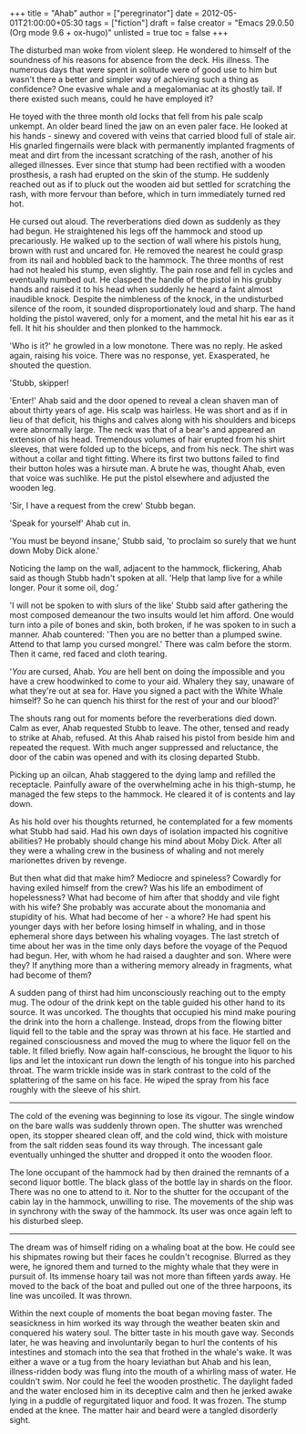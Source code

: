 +++
title = "Ahab"
author = ["peregrinator"]
date = 2012-05-01T21:00:00+05:30
tags = ["fiction"]
draft = false
creator = "Emacs 29.0.50 (Org mode 9.6 + ox-hugo)"
unlisted = true
toc = false
+++

The disturbed man woke from violent sleep. He wondered to himself of
the soundness of his reasons for absence from the deck. His
illness. The numerous days that were spent in solitude were of good
use to him but wasn't there a better and simpler way of achieving such
a thing as confidence? One evasive whale and a megalomaniac at its
ghostly tail. If there existed such means, could he have employed it?

He toyed with the three month old locks that fell from his pale scalp
unkempt. An older beard lined the jaw on an even paler face. He looked
at his hands - sinewy and covered with veins that carried blood full
of stale air. His gnarled fingernails were black with permanently
implanted fragments of meat and dirt from the incessant scratching of
the rash, another of his alleged illnesses. Ever since that stump had
been rectified with a wooden prosthesis, a rash had erupted on the
skin of the stump. He suddenly reached out as if to pluck out the
wooden aid but settled for scratching the rash, with more fervour than
before, which in turn immediately turned red hot.

He cursed out aloud. The reverberations died down as suddenly as they
had begun. He straightened his legs off the hammock and stood up
precariously. He walked up to the section of wall where his pistols
hung, brown with rust and uncared for. He removed the nearest he could
grasp from its nail and hobbled back to the hammock. The three months
of rest had not healed his stump, even slightly. The pain rose and
fell in cycles and eventually numbed out. He clasped the handle of the
pistol in his grubby hands and raised it to his head when suddenly he
heard a faint almost inaudible knock. Despite the nimbleness of the
knock, in the undisturbed silence of the room, it sounded
disproportionately loud and sharp. The hand holding the pistol
wavered, only for a moment, and the metal hit his ear as it fell. It
hit his shoulder and then plonked to the hammock.

'Who is it?' he growled in a low monotone. There was no reply. He
asked again, raising his voice. There was no response,
yet. Exasperated, he shouted the question.

'Stubb, skipper!

'Enter!' Ahab said and the door opened to reveal a clean shaven man of
about thirty years of age. His scalp was hairless. He was short and as
if in lieu of that deficit, his thighs and calves along with his
shoulders and biceps were abnormally large. The neck was that of a
bear's and appeared an extension of his head. Tremendous volumes of
hair erupted from his shirt sleeves, that were folded up to the
biceps, and from his neck. The shirt was without a collar and tight
fitting. Where its first two buttons failed to find their button holes
was a hirsute man. A brute he was, thought Ahab, even that voice was
suchlike. He put the pistol elsewhere and adjusted the wooden leg.

'Sir, I have a request from the crew' Stubb began.

'Speak for yourself' Ahab cut in.

'You must be beyond insane,' Stubb said, 'to proclaim so surely that
we hunt down Moby Dick alone.'

Noticing the lamp on the wall, adjacent to the hammock, flickering,
Ahab said as though Stubb hadn't spoken at all. 'Help that lamp live
for a while longer. Pour it some oil, dog.'

'I will not be spoken to with slurs of the like' Stubb said after
gathering the most composed demeanour the two insults would let him
afford. One would turn into a pile of bones and skin, both broken, if
he was spoken to in such a manner. Ahab countered: 'Then you are no
better than a plumped swine. Attend to that lamp you cursed mongrel.'
There was calm before the storm. Then it came, red faced and cloth
tearing.

'_You_ are cursed, Ahab. _You_ are hell bent on doing the impossible and
you have a crew hoodwinked to come to your aid. Whalery they say,
unaware of what they're out at sea for. Have you signed a pact with
the White Whale himself? So he can quench his thirst for the rest of
your and our blood?'

The shouts rang out for moments before the reverberations died down.
Calm as ever, Ahab requested Stubb to leave. The other, tensed and
ready to strike at Ahab, refused. At this Ahab raised his pistol from
beside him and repeated the request. With much anger suppressed and
reluctance, the door of the cabin was opened and with its closing
departed Stubb.

Picking up an oilcan, Ahab staggered to the dying lamp and refilled
the receptacle. Painfully aware of the overwhelming ache in his
thigh-stump, he managed the few steps to the hammock. He cleared it of
is contents and lay down.

As his hold over his thoughts returned, he contemplated for a few
moments what Stubb had said. Had his own days of isolation impacted
his cognitive abilities? He probably should change his mind about Moby
Dick. After all they were a whaling crew in the business of whaling
and not merely marionettes driven by revenge.

But then what did that make him? Mediocre and spineless? Cowardly for
having exiled himself from the crew? Was his life an embodiment of
hopelessness? What had become of him after that shoddy and vile fight
with his wife? She probably was accurate about the monomania and
stupidity of his. What had become of her - a whore? He had spent his
younger days with her before losing himself in whaling, and in those
ephemeral shore days between his whaling voyages. The last stretch of
time about her was in the time only days before the voyage of the
Pequod had begun. Her, with whom he had raised a daughter and
son. Where were they? If anything more than a withering memory already
in fragments, what had become of them?

A sudden pang of thirst had him unconsciously reaching out to the
empty mug. The odour of the drink kept on the table guided his other
hand to its source. It was uncorked. The thoughts that occupied his
mind make pouring the drink into the horn a challenge. Instead, drops
from the flowing bitter liquid fell to the table and the spray was
thrown at his face. He startled and regained consciousness and moved
the mug to where the liquor fell on the table. It filled briefly. Now
again half-conscious, he brought the liquor to his lips and let the
intoxicant run down the length of his tongue into his parched
throat. The warm trickle inside was in stark contrast to the cold of
the splattering of the same on his face. He wiped the spray from his
face roughly with the sleeve of his shirt.

---

The cold of the evening was beginning to lose its vigour. The single
window on the bare walls was suddenly thrown open. The shutter was
wrenched open, its stopper sheared clean off, and the cold wind, thick
with moisture from the salt ridden seas found its way through. The
incessant gale eventually unhinged the shutter and dropped it onto the
wooden floor.

The lone occupant of the hammock had by then drained the remnants of a
second liquor bottle. The black glass of the bottle lay in shards on
the floor. There was no one to attend to it. Nor to the shutter for
the occupant of the cabin lay in the hammock, unwilling to rise. The
movements of the ship was in synchrony with the sway of the
hammock. Its user was once again left to his disturbed sleep.

---

The dream was of himself riding on a whaling boat at the bow. He could
see his shipmates rowing but their faces he couldn't
recognise. Blurred as they were, he ignored them and turned to the
mighty whale that they were in pursuit of. Its immense hoary tail was
not more than fifteen yards away. He moved to the back of the boat and
pulled out one of the three harpoons, its line was uncoiled. It was
thrown.

Within the next couple of moments the boat began moving faster. The
seasickness in him worked its way through the weather beaten skin and
conquered his watery soul. The bitter taste in his mouth gave way.
Seconds later, he was heaving and involuntarily began to hurl the
contents of his intestines and stomach into the sea that frothed in
the whale's wake. It was either a wave or a tug from the hoary
leviathan but Ahab and his lean, illness-ridden body was flung into
the mouth of a whirling mass of water. He couldn't swim. Nor could he
feel the wooden prosthetic. The daylight faded and the water enclosed
him in its deceptive calm and then he jerked awake lying in a puddle
of regurgitated liquor and food. It was frozen. The stump ended at
the knee. The matter hair and beard were a tangled disorderly
sight.

